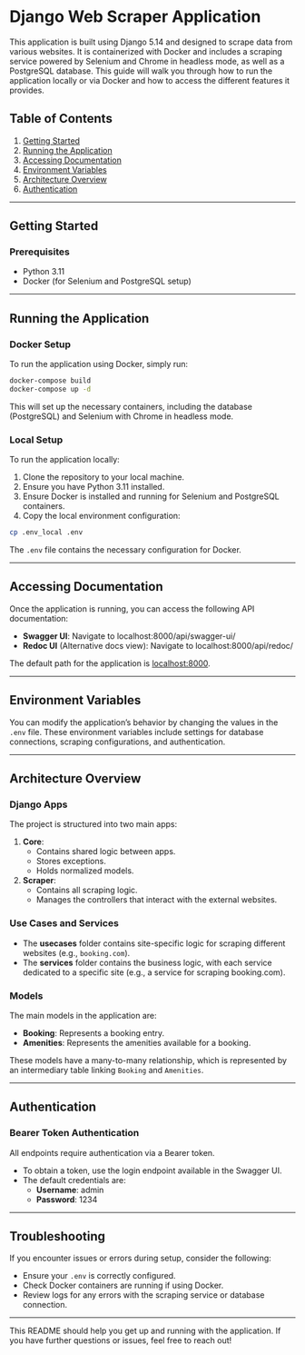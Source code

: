 # Django Web Scraper Application

This application is built using Django 5.14 and designed to scrape data from various websites. It is containerized with Docker and includes a scraping service powered by Selenium and Chrome in headless mode, as well as a PostgreSQL database. This guide will walk you through how to run the application locally or via Docker and how to access the different features it provides.

## Table of Contents

1. [Getting Started](https://www.notion.so/Django-Web-Scraper-Application-15ad6d13694a80778532cab1bda2ce48?pvs=21)
2. [Running the Application](https://www.notion.so/Django-Web-Scraper-Application-15ad6d13694a80778532cab1bda2ce48?pvs=21)
3. [Accessing Documentation](https://www.notion.so/Django-Web-Scraper-Application-15ad6d13694a80778532cab1bda2ce48?pvs=21)
4. [Environment Variables](https://www.notion.so/Django-Web-Scraper-Application-15ad6d13694a80778532cab1bda2ce48?pvs=21)
5. [Architecture Overview](https://www.notion.so/Django-Web-Scraper-Application-15ad6d13694a80778532cab1bda2ce48?pvs=21)
6. [Authentication](https://www.notion.so/Django-Web-Scraper-Application-15ad6d13694a80778532cab1bda2ce48?pvs=21)

---

## Getting Started

### Prerequisites

- Python 3.11
- Docker (for Selenium and PostgreSQL setup)

---

## Running the Application

### Docker Setup

To run the application using Docker, simply run:

```bash
docker-compose build
docker-compose up -d
```

This will set up the necessary containers, including the database (PostgreSQL) and Selenium with Chrome in headless mode.

### Local Setup

To run the application locally:

1. Clone the repository to your local machine.
2. Ensure you have Python 3.11 installed.
3. Ensure Docker is installed and running for Selenium and PostgreSQL containers.
4. Copy the local environment configuration:

```bash
cp .env_local .env
```

The `.env` file contains the necessary configuration for Docker.

---

## Accessing Documentation

Once the application is running, you can access the following API documentation:

- **Swagger UI**: Navigate to localhost:8000/api/swagger-ui/
- **Redoc UI** (Alternative docs view): Navigate to localhost:8000/api/redoc/

The default path for the application is [localhost:8000](http://localhost:8000/).

---

## Environment Variables

You can modify the application’s behavior by changing the values in the `.env` file. These environment variables include settings for database connections, scraping configurations, and authentication.

---

## Architecture Overview

### Django Apps

The project is structured into two main apps:

1. **Core**:
    - Contains shared logic between apps.
    - Stores exceptions.
    - Holds normalized models.
2. **Scraper**:
    - Contains all scraping logic.
    - Manages the controllers that interact with the external websites.

### Use Cases and Services

- The **usecases** folder contains site-specific logic for scraping different websites (e.g., `booking.com`).
- The **services** folder contains the business logic, with each service dedicated to a specific site (e.g., a service for scraping booking.com).

### Models

The main models in the application are:

- **Booking**: Represents a booking entry.
- **Amenities**: Represents the amenities available for a booking.

These models have a many-to-many relationship, which is represented by an intermediary table linking `Booking` and `Amenities`.

---

## Authentication

### Bearer Token Authentication

All endpoints require authentication via a Bearer token.

- To obtain a token, use the login endpoint available in the Swagger UI.
- The default credentials are:
    - **Username**: admin
    - **Password**: 1234

---

## Troubleshooting

If you encounter issues or errors during setup, consider the following:

- Ensure your `.env` is correctly configured.
- Check Docker containers are running if using Docker.
- Review logs for any errors with the scraping service or database connection.

---

This README should help you get up and running with the application. If you have further questions or issues, feel free to reach out!